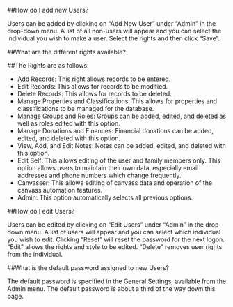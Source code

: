 ##How do I add new Users?

Users can be added by clicking on “Add New User” under “Admin” in the drop-down menu. A list of all non-users will appear and you can select the individual you wish to make a user. Select the rights and then click “Save”.

##What are the different rights available?

##The Rights are as follows:

 - Add Records: This right allows records to be entered.
 - Edit Records: This allows for records to be modified.
 - Delete Records: This allows for records to be deleted.
 - Manage Properties and Classifications: This allows for properties and classifications to be managed for the database.
 - Manage Groups and Roles: Groups can be added, edited, and deleted as well as roles edited with this option.
 - Manage Donations and Finances: Financial donations can be added, edited, and deleted with this option.
 - View, Add, and Edit Notes: Notes can be added, edited, and deleted with this option.
 - Edit Self: This allows editing of the user and family members only. This option allows users to maintain their own data, especially email addresses and phone numbers which change frequently.
 - Canvasser: This allows editing of canvass data and operation of the canvass automation features.
 - Admin: This option automatically selects all previous options.

##How do I edit Users?

Users can be edited by clicking on “Edit Users” under “Admin” in the drop-down menu. A list of users will appear and you can select which individual you wish to edit. Clicking “Reset” will reset the password for the next logon. “Edit” allows the rights and style to be edited. “Delete” removes user rights from the individual.

##What is the default password assigned to new Users?

The default password is specified in the General Settings, available from the Admin menu. The default password is about a third of the way down this page.


